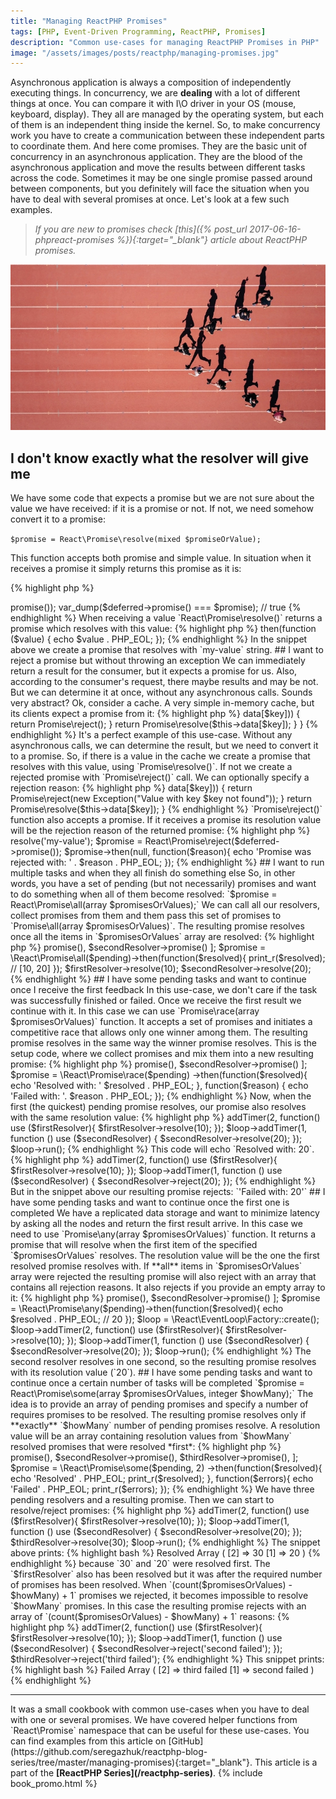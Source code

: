 ```yaml
---
title: "Managing ReactPHP Promises"
tags: [PHP, Event-Driven Programming, ReactPHP, Promises]
description: "Common use-cases for managing ReactPHP Promises in PHP"
image: "/assets/images/posts/reactphp/managing-promises.jpg" 
---
```


Asynchronous application is always a composition of independently executing things. In concurrency, we are **dealing** with a lot of different things at once. You can compare it with I\O driver in your OS (mouse, keyboard, display). They all are managed by the operating system, but each of them is an independent thing inside the kernel. So, to make concurrency work you have to create a communication between these independent parts to coordinate them. And here come promises. They are the basic unit of concurrency in an asynchronous application. They are the blood of the asynchronous application and move the results between different tasks across the code. Sometimes it may be one single promise passed around between components, but you definitely will face the situation when you have to deal with several promises at once. Let's look at a few such examples.

>*If you are new to promises check [this]({% post_url 2017-06-16-phpreact-promises %}){:target="_blank"} article about ReactPHP promises.*

<p class="text-center image">
    <img itemprop="image" src="/assets/images/posts/reactphp/managing-promises.jpg" alt="cgn-edit" class="">
</p>

## I don't know exactly what the resolver will give me

We have some code that expects a promise but we are not sure about the value we have received: if it is a promise or not. If not, we need somehow convert it to a promise:

`$promise = React\Promise\resolve(mixed $promiseOrValue);`

This function accepts both promise and simple value. In situation when it receives a promise it simply returns this promise as it is:

{% highlight php %}
<?php

$deferred = new \React\Promise\Deferred();
$promise = React\Promise\resolve($deferred->promise());

var_dump($deferred->promise() === $promise); // true
{% endhighlight %}

When receiving a value `React\Promise\resolve()` returns a promise which resolves with this value:

{% highlight php %}
<?php

$promise = React\Promise\resolve($value = 'my-value');

$promise->then(function ($value) {
    echo $value . PHP_EOL;
});
{% endhighlight %}


In the snippet above we create a promise that resolves with `my-value` string.

## I want to reject a promise but without throwing an exception

We can immediately return a result for the consumer, but it expects a promise for us. Also, according to the consumer's request, there maybe results and may be not. But we can determine it at once, without any asynchronous calls. Sounds very abstract? Ok, consider a cache. A very simple in-memory cache, but its clients expect a promise from it:

{% highlight php %}
<?php

class ArrayCache implements CacheInterface
{
    private $data = array();

    public function get($key)
    {
        if (!isset($this->data[$key])) {
            return Promise\reject();
        }

        return Promise\resolve($this->data[$key]);
    }
}
{% endhighlight %}

It's a perfect example of this use-case. Without any asynchronous calls, we can determine the result, but we need to convert it to a promise. So, if there is a value in the cache we create a promise that resolves with this value, using `Promise\resolve()`. If not we create a rejected promise with `Promise\reject()` call. We can optionally specify a rejection reason: 

{% highlight php %}
<?php

public function get($key)
{
    if (!isset($this->data[$key])) {
        return Promise\reject(new Exception("Value with key $key not found"));
    }

    return Promise\resolve($this->data[$key]);
}
{% endhighlight %}

`Promise\reject()` function also accepts a promise. If it receives a promise its resolution value will be the rejection reason of the returned promise:

{% highlight php %}
<?php

$deferred = new \React\Promise\Deferred();
$deferred->resolve('my-value');

$promise = React\Promise\reject($deferred->promise());
$promise->then(null, function($reason){
    echo 'Promise was rejected with: ' . $reason . PHP_EOL;
});
{% endhighlight %}

## I want to run multiple tasks and when they all finish do something else

So, in other words, you have a set of pending (but not necessarily) promises and want to do something when all of them become resolved:

`$promise = React\Promise\all(array $promisesOrValues);`

We can call all our resolvers, collect promises from them and them pass this set of promises to `Promise\all(array $promisesOrValues)`. The resulting promise resolves once all the items in `$promisesOrValues` array are resolved:

{% highlight php %}
<?php

$firstResolver = new \React\Promise\Deferred();
$secondResolver = new \React\Promise\Deferred();

$pending = [
    $firstResolver->promise(),
    $secondResolver->promise()
];

$promise = \React\Promise\all($pending)->then(function($resolved){
    print_r($resolved); // [10, 20]
});

$firstResolver->resolve(10);
$secondResolver->resolve(20);
{% endhighlight %}

## I have some pending tasks and want to continue once I receive the first feedback
In this use-case, we don't care if the task was successfully finished or failed. Once we receive the first result we continue with it. In this case we can use `Promise\race(array $promisesOrValues)` function. It accepts a set of promises and initiates a competitive race that allows only one winner among them. The resulting promise resolves in the same way the winner promise resolves. This is the setup code, where we collect promises and mix them into a new resulting promise:

{% highlight php %}
<?php

$firstResolver = new \React\Promise\Deferred();
$secondResolver = new \React\Promise\Deferred();

$pending = [
    $firstResolver->promise(),
    $secondResolver->promise()
];

$promise = \React\Promise\race($pending)
    ->then(function($resolved){
        echo 'Resolved with: ' $resolved . PHP_EOL; 
    }, function($reason) {
        echo 'Failed with: '. $reason . PHP_EOL;
    });
{% endhighlight %}

Now, when the first (the quickest) pending promise resolves, our promise also resolves with the same resolution value:

{% highlight php %}
<?php

$loop = \React\EventLoop\Factory::create();

$loop->addTimer(2, function() use ($firstResolver){
    $firstResolver->resolve(10);
});
$loop->addTimer(1, function () use ($secondResolver) {
    $secondResolver->resolve(20);
});

$loop->run();
{% endhighlight %}

This code will echo `Resolved with: 20`. 

{% highlight php %}
<?php
$loop = \React\EventLoop\Factory::create();

$loop->addTimer(2, function() use ($firstResolver){
    $firstResolver->resolve(10);
});
$loop->addTimer(1, function () use ($secondResolver) {
    $secondResolver->reject(20);
});
{% endhighlight %}

But in the snippet above our resulting promise rejects: `'Failed with: 20'`

## I have some pending tasks and want to continue once the first one is completed
We have a replicated data storage and want to minimize latency by asking all the nodes and return the first result arrive. In this case we need to use `Promise\any(array $promisesOrValues)` function. It returns a promise that will resolve when the first item of the specified `$promisesOrValues` resolves. The resolution value will be the one the first resolved promise resolves with. 

If **all** items in `$promisesOrValues` array were rejected the resulting promise will also reject with an array that contains all rejection reasons. It also rejects if you provide an empty array to it:

{% highlight php %}
<?php

$firstResolver = new \React\Promise\Deferred();
$secondResolver = new \React\Promise\Deferred();

$pending = [
    $firstResolver->promise(),
    $secondResolver->promise()
];

$promise = \React\Promise\any($pending)->then(function($resolved){
    echo $resolved . PHP_EOL; // 20
});

$loop = \React\EventLoop\Factory::create();

$loop->addTimer(2, function() use ($firstResolver){
    $firstResolver->resolve(10);
});
$loop->addTimer(1, function () use ($secondResolver) {
    $secondResolver->resolve(20);
});

$loop->run();
{% endhighlight %}

The second resolver resolves in one second, so the resulting promise resolves with its resolution value (`20`). 

## I have some pending tasks and want to continue once a certain number of tasks will be completed

`$promise = React\Promise\some(array $promisesOrValues, integer $howMany);`

The idea is to provide an array of pending promises and specify a number of requires promises to be resolved. The resulting promise resolves only if **exactly** `$howMany` number of pending promises resolve. A resolution value will be an array containing resolution values from `$howMany` resolved promises that were resolved *first*:

{% highlight php %}
<?php

$firstResolver = new \React\Promise\Deferred();
$secondResolver = new \React\Promise\Deferred();
$thirdResolver = new \React\Promise\Deferred();

$pending = [
    $firstResolver->promise(),
    $secondResolver->promise(),
    $thirdResolver->promise(),
];

$promise = \React\Promise\some($pending, 2)
    ->then(function($resolved){
        echo 'Resolved' . PHP_EOL;
        print_r($resolved);
    }, function($errors){
        echo 'Failed' . PHP_EOL;
        print_r($errors);
    });
{% endhighlight %}


We have three pending resolvers and a resulting promise. Then we can start to resolve/reject promises:

{% highlight php %}
<?php

// ...

$loop = \React\EventLoop\Factory::create();

$loop->addTimer(2, function() use ($firstResolver){
    $firstResolver->resolve(10);
});
$loop->addTimer(1, function () use ($secondResolver) {
    $secondResolver->resolve(20);
});

$thirdResolver->resolve(30);

$loop->run();
{% endhighlight %}

The snippet above prints:

{% highlight bash %}
Resolved
Array
(
    [2] => 30
    [1] => 20
)
{% endhighlight %}

because `30` and `20` were resolved first. The `$firstResolver` also has been resolved but it was after the required number of promises has been resolved.

When `(count($promisesOrValues) - $howMany) + 1` promises we rejected, it becomes impossible to resolve `$howMany` promises. In this case the resulting promise rejects with an array of `(count($promisesOrValues) - $howMany) + 1` reasons:

{% highlight php %}
<?php

// ...

$loop = \React\EventLoop\Factory::create();
$loop->addTimer(2, function() use ($firstResolver){
    $firstResolver->resolve(10);
});
$loop->addTimer(1, function () use ($secondResolver) {
    $secondResolver->reject('second failed');
});
$thirdResolver->reject('third failed');
{% endhighlight %}

This snippet prints:

{% highlight bash %}
Failed
Array
(
    [2] => third failed
    [1] => second failed
)
{% endhighlight %}

<hr>
It was a small cookbook with common use-cases when you have to deal with one or several promises. We have covered helper functions from `React\Promise` namespace that can be useful for these use-cases.

You can find examples from this article on [GitHub](https://github.com/seregazhuk/reactphp-blog-series/tree/master/managing-promises){:target="_blank"}.

This article is a part of the <strong>[ReactPHP Series](/reactphp-series)</strong>.

{% include book_promo.html %}
